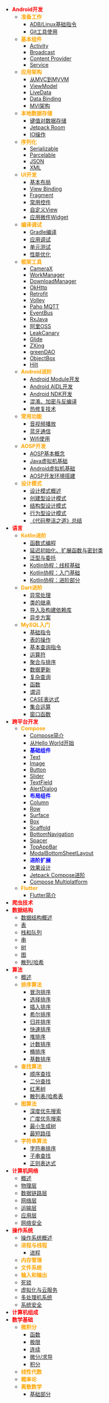 * **<font color=red>Android开发</font>**
  * **<font color=orange>准备工作</font>**
    * [ADB/Linux基础指令](Android/basicom.md)
    * [Git工具使用](Android/git.md)
  * **<font color=orange>基本组件</font>**
    * [Activity](Android/activity.md)
    * [Broadcast](Android/broadcast.md)
    * [Content Provider](Android/contpro.md)
    * [Service](Android/service.md)
  * **<font color=orange>应用架构</font>**
    * [从MVC到MVVM](Android/architecture.md)
    * [ViewModel](Android/viewmodel.md)
    * [LiveData](Android/livedata.md)
    * [Data Binding](Android/databinding.md)
    * [MVI架构](Android/mvi.md)
  * **<font color=orange>本地数据存储</font>**
    * [键值对数据存储](Android/sp.md)
    * [Jetpack Room](Android/room.md)
    * [IO操作](Android/io.md)
  * **<font color=orange>序列化</font>**
    * [Serializable](Android/serial.md)
    * [Parcelable](Android/parcel.md)
    * [JSON](Android/json.md)
    * [XML](Android/xml.md)
  * **<font color=orange>UI开发</font>**
    * [基本布局](Android/lo.md)
    * [View Binding](Android/viewbinding.md)
    * [Fragment](Android/fg.md)
    * [常用控件](Android/controls.md)
    * [自定义View](Android/controller.md)
    * [应用微件Widget](Android/xxx.md)
  * **<font color=orange>编译调试</font>**
    * [Gradle编译](Android/gradle.md)
    * [应用调试](Android/debug.md)
    * [单元测试](Android/unit.md)
    * [性能优化](Android/perf.md)
  * **<font color=orange>框架工具</font>**
    * [CameraX](Android/camerax.md)
    * [WorkManager](Android/wm.md)
    * [DownloadManager](Android/downloadmanager)
    * [OkHttp](Android/oh.md)
    * [Retrofit](Android/retr.md)
    * [Volley](Android/volley.md)
    * [Paho MQTT](Android/paho.md)
    * [EventBus](Android/eb.md)
    * [RxJava](Android/rxjava.md)
    * [阿里OSS](Android/oss.md)
    * [LeakCanary](Android/leak.md)
    * [Glide](Android/glide.md)
    * [ZXing](Android/zxing.md)
    * [greenDAO](Android/greendao.md)
    * [ObjectBox](Android/objectbox.md)
    * [Hilt](Android/hilt.md)
  * **<font color=orange>Android进阶</font>**
    * [Android Module开发](Android/mod.md)
    * [Android AIDL开发](Android/aidl.md)
    * [Android NDK开发](Android/ndk.md)
    * [混淆、加密与反编译](Android/proguard.md)
    * [热修复技术](Android/hotfix.md)
  * **<font color=orange>常用功能</font>**
    * [音视频播放](Android/msc.md)
    * [蓝牙通信](Android/bt.md)
    * [Wifi使用](Android/xxx.md)
  * **<font color=orange>AOSP开发</font>**
    * [AOSP基本概念](Android/aosp.md)
    * [Java虚拟机基础](Android/jvm.md)
    * [Android虚拟机基础](Android/art.md)
    * [AOSP开发环境搭建](xxx.md)
  * **<font color=orange>设计模式</font>**
    * [设计模式概述](DesignPattern/概述.md)
    * [创建型设计模式](DesignPattern/创建型设计模式.md)
    * [结构型设计模式](DesignPattern/结构型设计模式.md)
    * [行为型设计模式](DesignPattern/行为型设计模式.md)
    * [《代码整洁之道》总结](DesignPattern/代码整洁之道总结.md)
* **<font color=red>语言</font>**
  * **<font color=orange>Kotlin进阶</font>**
    * [函数式编程](Kotlin/func.md)
    * [延迟初始化、扩展函数与密封类](Kotlin/late.md)
    * [泛型与委托](Kotlin/gen.md)
    * [Kotlin协程：线程基础](Kotlin/coroutine.md)
    * [Kotlin协程：入门基础](Kotlin/coroutine2.md)
    * [Kotlin协程：进阶部分](Kotlin/coroutine3.md)
  * **<font color=orange>Dart进阶</font>**
    * [异常处理](Dart/exception.md)
    * [类的继承](Dart/mixin.md)
    * [导入及构建依赖库](Dart/library.md)
    * [异步方案](Dart/async.md)
  * **<font color=orange>MySQL入门</font>**
    * [基础指令](MySQL/basicom.md) 
    * [表的操作](MySQL/tables.md)
    * [基本查询指令](MySQL/query.md)
    * [运算符](MySQL/opr.md)
    * [聚合与排序](MySQL/agg&sort.md)
    * [数据更新](MySQL/dataud.md)
    * [复杂查询](MySQL/cplxq.md)
    * [函数](MySQL/func.md)
    * [谓词](MySQL/pred.md)
    * [CASE表达式](MySQL/case.md)
    * [集合运算](MySQL/set.md)
    * [窗口函数](MySQL/window.md)
* **<font color=red>跨平台开发</font>**
  * **<font color=orange>Compose</font>**
    * [Compose简介](Compose/basic.md)
    * [从Hello World开始](Compose/helloworld.md)
    * **<font color=blue>基础组件</font>**
    * [Text](Compose/widgets_text.md)
    * [Image](Compose/widgets_image.md)
    * [Button](Compose/widgets_button.md)
    * [Slider](Compose/widgets_slider.md)
    * [TextField](Compose/widgets_textfield.md)
    * [AlertDialog](Compose/widgets_alertdialog.md)
    * **<font color=blue>布局组件</font>**
    * [Column](Compose/layouts_column.md)
    * [Row]()
    * [Surface]()
    * [Box]()
    * [Scaffold]()
    * [BottomNavigation]()
    * [Spacer]()
    * [TopAppBar]()
    * [ModalBottomSheetLayout]()
    * **<font color=blue>进阶扩展</font>**
    * [效果设计](Compose/design.md)
    * [Jetpack Compose进阶](Compose/advanced.md)
    * [Compose Multiplatform](Compose/multiplatform.md)
  * **<font color=orange>Flutter</font>**
    * [Flutter简介](Flutter/basic.md)
* **<font color=red>爬虫技术</font>**
* **<font color=red>数据结构</font>**
  * [数据结构概述](/DataStructure/intro.md)
  * [表](DataStructure/list.md)
  * [栈和队列](DataStructure/stack.md)
  * [串](DataStructure/string.md)
  * [树](DataStructure/tree.md)
  * [图](DataStructure/graph.md)
  * [散列/哈希](DataStructure/hash.md)
* **<font color=red>算法</font>**
  * [概述](Algorithm/introduction.md)
  * **<font color=orange>排序算法</font>**
    * [冒泡排序](xxx.md)
    * [选择排序](xxx.md)
    * [插入排序](xxx.md)
    * [希尔排序](xxx.md)
    * [归并排序](xxx.md)
    * [快速排序](xxx.md)
    * [堆排序](xxx.md)
    * [计数排序](xxx.md)
    * [桶排序](xxx.md)
    * [基数排序](xxx.md)
  * **<font color=orange>查找算法</font>**
    * [顺序查找](xxx.md)
    * [二分查找](xxx.md)
    * [红黑树](xxx.md)
    * [散列表/哈希表](xxx.md)
  * **<font color=orange>图算法</font>**
    * [深度优先搜索](xxx.md)
    * [广度优先搜索](xxx.md)
    * [最小生成树](xxx.md)
    * [最短路径](xxx.md)
  * **<font color=orange>字符串算法</font>**
    * [字符串排序](xxx.md)
    * [子串查找](xxx.md)
    * [正则表达式](Android/regx.md)
* **<font color=red>计算机网络</font>**
  * [概述](ComputerNetwork/Chapter_1_概述.md)
  * [物理层](ComputerNetwork/Chapter_2_物理层.md) 
  * [数据链路层](ComputerNetwork/Chapter_3_数据链路层.md)
  * [网络层](ComputerNetwork/Chapter_4_网络层.md)
  * [运输层](ComputerNetwork/Chapter_5_运输层.md)
  * [应用层](ComputerNetwork/Chapter_6_应用层.md)
  * [网络安全](ComputerNetwork/Chapter_7_网络安全.md)
* **<font color=red>操作系统</font>**
  * [操作系统概述](OperatingSystem/intro.md)
  * **<font color=orange>进程与线程</font>**
    * [进程](OperatingSystem/process.md)
  * **<font color=orange>内存管理</font>**
  * **<font color=orange>文件系统</font>**
  * **<font color=orange>输入和输出</font>**
  * [死锁](OperatingSystem/deadlock.md)
  * [虚拟化与云服务](OperatingSystem/virtual%26cloud.md)
  * [多处理机系统](OperatingSystem/mulitiple.md)
  * [系统安全](OperatingSystem/security.md)
* **<font color=red>计算机组成</font>**
* **<font color=red>数学基础</font>**
  * **<font color=orange>微积分</font>**
    * [函数](Math/calculus/function.md)
    * [极限](xxx.md)
    * [连续](xxx.md)
    * [微分/求导](xxx.md)
    * [积分](xxx.md)
  * **<font color=orange>线性代数</font>**
  * **<font color=orange>概率论</font>**
  * **<font color=orange>离散数学</font>**
    * [基础部分](Math/discrete/basic.md)